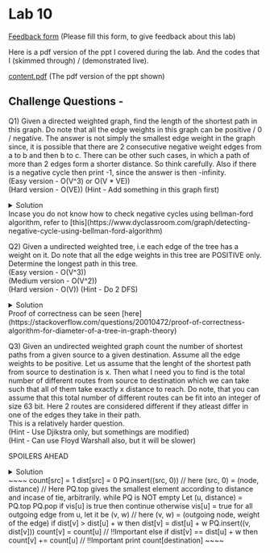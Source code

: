 # Lab 10

  [Feedback form](https://docs.google.com/forms/d/e/1FAIpQLScLeIezAu3Bueokx98FzaNraoK_90lxMd6trBRnnNLXKQjojg/viewform?usp=sf_link) (Please fill this form, to give feedback about this lab)

Here is a pdf version of the ppt I covered during the lab. And the codes that I (skimmed through) / (demonstrated live).

  [content.pdf](content.pdf) (The pdf version of the ppt shown)

## Challenge Questions -

Q1) Given a directed weighted graph, find the length of the shortest path in this graph. Do note that all the edge weights in this graph can be positive / 0 / negative. The answer is not simply the smallest edge weight in the graph since, it is possible that there are 2 consecutive negative weight edges from a to b and then b to c. There can be other such cases, in which a path of more than 2 edges form a shorter distance. So think carefully. Also if there is a negative cycle then print -1, since the answer is then -infinity. <br>
(Easy version - O(V^3) or O(V * VE)) <br>
(Hard version - O(VE)) (Hint - Add something in this graph first) <br>

<details>
  <summary>Solution</summary>
  Easy version - Do Floyd-warshall or do bellman-ford from every source and take the minimum distance found. Notice that negative cycle can be found in both bellman-ford and floyd-warshall.
<br>
  Hard version - Add a dummy source and add 0 weighted edges from this source to all the nodes of the graph. Now run a bellman-ford from this source and find the shortest path to every other node.
<br>
  Incase you can relax the graph during the Vth iteration of the outer loop of Bellman-ford then it means there is a negative cycle. So simply print -1 or something to denote a negative cycle, otherwise print the shortest path found. Well, this is NOT completely correct, why ??
<br>
  Because if the graph had only positive weighted edges, then this algorithm would give you the answer 0, whereas actually it would be the smallest edge weight. So that is the only corner case. If the graph only has non-negative weighted edges, then print the smallest edge weight, otherwise run the bellman ford from the dummy source and print -1 if negative cycle found otherwise the shortest path you find from the dummy source to any of the given nodes.
<br>
  Proof of correctness - You can prove by contradiction. Let us assume there was a path where d(u, v) is less than d(dummy_source, v). Now notice that d(dummy_source, v) must be less than or equal to d(dummy_source, u) + d(u, v) because from dummy_source to u we have an edge weight of 0. QED.
</details>
  Incase you do not know how to check negative cycles using bellman-ford algorithm, refer to [this](https://www.dyclassroom.com/graph/detecting-negative-cycle-using-bellman-ford-algorithm)

Q2) Given a undirected weighted tree, i.e each edge of the tree has a weight on it. Do note that all the edge weights in this tree are POSITIVE only. Determine the longest path in this tree. <br>
(Easy version - O(V^3)) <br>
(Medium version - O(V^2)) <br>
(Hard version - O(V)) (Hint - Do 2 DFS) <br>

<details>
  <summary>Solution</summary>
  Easy version - Take a pair of nodes in this tree and find the length of the simple path between them. Do this for all pairs and take the maximum.
<br>
  Medium version - Make all the nodes of the tree the root of the tree one by one and run a dfs/bfs from this root. Find the longest path, i.e the farthest node found from the root in all the dfs/bfs and take the maximum.
<br>
  Hard version - Let node 1 be the root of the tree (picked arbitrarily). Now do a dfs/bdfs from this node and find the farthest node from this node. It is similar to PS5 A. Now let this farthest node from node 1 be u. Now do another dfs/bfs but this time, let the root be u and again find the farthest node. Let this fathest node be v. Then this distance from u to v is the longest path in this tree. This is formally known as the diameter of the tree.
</details>
  Proof of correctness can be seen [here](https://stackoverflow.com/questions/20010472/proof-of-correctness-algorithm-for-diameter-of-a-tree-in-graph-theory)

Q3) Given an undirected weighted graph count the number of shortest paths from a given source to a given destination. Assume all the edge weights to be positive. Let us assume that the lenght of the shortest path from source to destination is x. Then what I need you to find is the total number of different routes from source to destination which we can take such that all of them take exactly x distance to reach. Do note, that you can assume that this total number of different routes can be fit into an integer of size 63 bit. Here 2 routes are considered different if they atleast differ in one of the edges they take in their path. <br>
This is a relatively harder question. <br>
(Hint - Use Djikstra only, but somethings are modified) <br>
(Hint - Can use Floyd Warshall also, but it will be slower) <br>

SPOILERS AHEAD

<details>
  <summary>Solution</summary>
  Modify the original djikstra a bit. Now maintain another named count[]. Here count[u] will now denote the number of shortest paths from source to u. So our answer would be count[v]. Now how do we calculate this. Explaining is hard so I am showing the pseudocode.
Let dist[u] denote the shortest path from source to u, in the below pseudocode and let vis[u] denote if node u has been processed or not.
</details>
~~~~
  count[src] = 1
  dist[src] = 0
  PQ.insert((src, 0)) // here (src, 0) = (node, distance)
  // Here PQ.top gives the smallest element according to distance and incase of tie, arbitrarily.
  while PQ is NOT empty
    Let (u, distance) = PQ.top
    PQ.pop
    if vis[u] is true then continue
    otherwise
      vis[u] = true
      for all outgoing edge from u, let it be (v, w) // here (v, w) = (outgoing node, weight of the edge)
        if dist[v] > dist[u] + w then
          dist[v] = dist[u] + w
          PQ.insert((v, dist[v]))
          count[v] = count[u] // !!Important
        else if dist[v] == dist[u] + w then
          count[v] += count[u] // !!Important
  print count[destination]
~~~~
